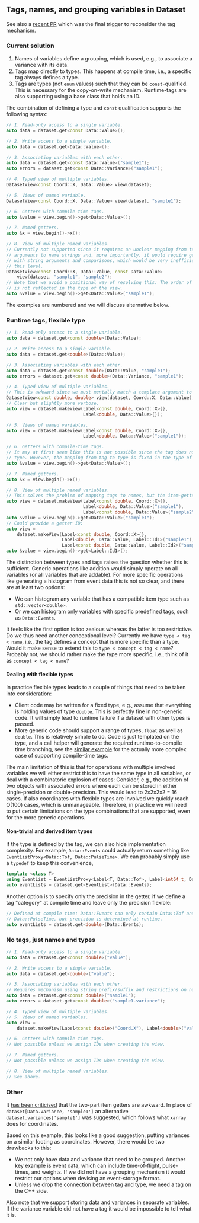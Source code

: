 ## Tags, names, and grouping variables in Dataset

See also a [recent PR](https://github.com/mantidproject/dataset/pull/8) which was the final trigger to reconsider the tag mechanism.


### Current solution

1. Names of variables define a grouping, which is used, e.g., to associate a variance with its data.
2. Tags map directly to types.
   This happens at compile time, i.e., a specific tag always defines a type.
3. Tags are types (not `enum` values) such that they can be `const`-qualified.
   This is necessary for the copy-on-write mechanism.
   Runtime-tags are also supporting using a base class that holds an ID.

The combination of defining a type and `const` qualification supports the following syntax:

```cpp
// 1. Read-only access to a single variable. 
auto data = dataset.get<const Data::Value>();

// 2. Write access to a single variable.
auto data = dataset.get<Data::Value>();

// 3. Associating variables with each other.
auto data = dataset.get<const Data::Value>("sample1");
auto errors = dataset.get<const Data::Variance>("sample1");

// 4. Typed view of multiple variables.
DatasetView<const Coord::X, Data::Value> view(dataset);

// 5. Views of named variable.
DatasetView<const Coord::X, Data::Value> view(dataset, "sample1");

// 6. Getters with compile-time tags.
auto &value = view.begin()->get<Data::Value>();

// 7. Named getters.
auto &x = view.begin()->x();

// 8. View of multiple named variables.
// Currently not supported since it requires an unclear mapping from template
// arguments to name strings and, more importantly, it would require getters
// with string arguments and comparisons, which would be very inefficient at
// this level.
DatasetView<const Coord::X, Data::Value, const Data::Value>
    view(dataset, "sample1", "sample2");
// Note that we avoid a positional way of resolving this: The order of arguments
// is not reflected in the type of the view.
auto &value = view.begin()->get<Data::Value>("sample1");
```


The examples are numbered and we will discuss alternative below.


### Runtime tags, flexible type

```cpp
// 1. Read-only access to a single variable. 
auto data = dataset.get<const double>(Data::Value);

// 2. Write access to a single variable.
auto data = dataset.get<double>(Data::Value);

// 3. Associating variables with each other.
auto data = dataset.get<const double>(Data::Value, "sample1");
auto errors = dataset.get<const double>(Data::Variance, "sample1");

// 4. Typed view of multiple variables.
// This is awkward since we must mentally match a template argument to each tag.
DatasetView<const double, double> view(dataset, Coord::X, Data::Value);
// Clear but slightly more verbose.
auto view = dataset.makeView(Label<const double, Coord::X>{},
                             Label<double, Data::Value>{});

// 5. Views of named variables.
auto view = dataset.makeView(Label<const double, Coord::X>{},
                             Label<double, Data::Value>("sample1"));

// 6. Getters with compile-time tags.
// It may at first seem like this is not possible since the tag does not imply a
// type. However, the mapping from tag to type is fixed in the type of the view!
auto &value = view.begin()->get<Data::Value>();

// 7. Named getters.
auto &x = view.begin()->x();

// 8. View of multiple named variables.
// This solves the problem of mapping tags to names, but the item-getter issue remains.
auto view = dataset.makeView(Label<const double, Coord::X>{},
                             Label<double, Data::Value>("sample1"),
                             Label<const double, Data::Value>("sample2"));
auto &value = view.begin()->get<Data::Value>("sample1");
// Could provide a getter ID:
auto view =
    dataset.makeView(Label<const double, Coord::X>{},
                     Label<double, Data::Value, Label::Id1>("sample1"),
                     Label<const double, Data::Value, Label::Id2>("sample2"));
auto &value = view.begin()->get<Label::Id1>();
```

The distinction between types and tags raises the question whether this is sufficient.
Generic operations like addition would simply operate on all variables (or all variables that are addable).
For more specific operations like generating a histogram from event data this is not so clear, and there are at least two options:
- We can histogram any variable that has a compatible item type such as `std::vector<double>`.
- Or we can histogram only variables with specific predefined tags, such as `Data::Events`.

It feels like the first option is too zealous whereas the latter is too restrictive.
Do we thus need another conceptional level?
Currently we have `type < tag < name`, i.e., the tag defines a concept that is more specific than a type.
Would it make sense to extend this to `type < concept < tag < name`?
Probably not, we should rather make the type more specific, i.e., think of it as `concept < tag < name`?

#### Dealing with flexible types

In practice flexible types leads to a couple of things that need to be taken into consideration:

- Client code may be written for a fixed type, e.g., assume that everything is holding values of type `double`.
  This is perfectly fine in non-generic code.
  It will simply lead to runtime failure if a dataset with other types is passed.
- More generic code should support a range of types, `float` as well as `double`.
  This is relatively simple to do.
  Code is just templated on the type, and a call helper will generate the required runtime-to-compile time branching, see the [similar example](https://github.com/mantidproject/dataset/blob/d0957e4bfd87646010728656a9eb7512310238b1/src/dataset.cpp#L638) for the actually more complex case of supporting compile-time tags.

The main limitation of this is that for operations with multiple involved variables we will either restrict this to have the same type in all variables, or deal with a combinatoric explosion of cases:
Consider, e.g., the addition of two objects with associated errors where each can be stored in either single-precision or double-precision.
This would lead to 2x2x2x2 = 16 cases.
If also coordinates with flexible types are involved we quickly reach O(100) cases, which is unmanageable.
Therefore, in practice we will need to put certain limitations on the type combinations that are supported, even for the more generic operations.


#### Non-trivial and derived item types

If the type is defined by the tag, we can also hide implementation complexity.
For example, `Data::Events` could actually return something like `EventListProxy<Data::Tof, Data::PulseTime>`.
We can probably simply use a `typedef` to keep this convenience,

```cpp
template <class T>
using EventList = EventListProxy<Label<T, Data::Tof>, Label<int64_t, Data::PulseTime>>;
auto eventLists = dataset.get<EventList>(Data::Events);
```

Another option is to specify only the precision in the getter, if we define a tag "category" at compile time and leave only the precision flexible:

```cpp
// Defined at compile time: Data::Events can only contain Data::Tof and
// Data::PulseTime, but precision is determined at runtime.
auto eventLists = dataset.get<double>(Data::Events);
```


### No tags, just names and types

```cpp
// 1. Read-only access to a single variable. 
auto data = dataset.get<const double>("value");

// 2. Write access to a single variable.
auto data = dataset.get<double>("value");

// 3. Associating variables with each other.
// Requires mechanism using string prefix/suffix and restrictions on names.
auto data = dataset.get<const double>("sample1");
auto errors = dataset.get<const double>("sample1-variance");

// 4. Typed view of multiple variables.
// 5. Views of named variables.
auto view =
    dataset.makeView(Label<const double>("Coord.X"), Label<double>("value"));

// 6. Getters with compile-time tags.
// Not possible unless we assign IDs when creating the view.

// 7. Named getters.
// Not possible unless we assign IDs when creating the view.

// 8. View of multiple named variables.
// See above.
```

### Other

It [has been criticised](https://github.com/mantidproject/dataset/pull/4#issuecomment-445320309) that the two-part item getters are awkward.
In place of `dataset[Data.Variance, 'sample1']` an alternative `dataset.variances['sample1']` was suggested, which follows what `xarray` does for coordinates.

Based on this example, this looks like a good suggestion, putting variances on a similar footing as coordinates.
However, there would be two drawbacks to this:

- We not only have data and variance that need to be grouped.
  Another key example is event data, which can include time-of-flight, pulse-times, and weights.
  If we did not have a grouping mechanism it would restrict our options when devising an event-storage format.
- Unless we drop the connection between tag and type, we need a tag on the C++ side.

Also note that we support storing data and variances in separate variables.
If the variance variable did not have a tag it would be impossible to tell what it is.
